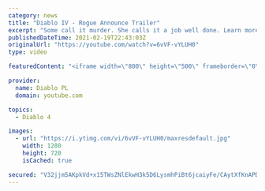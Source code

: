 ```yaml
---
category: news
title: "Diablo IV - Rogue Announce Trailer"
excerpt: "Some call it murder. She calls it a job well done. Learn more at Diablo4.com. The Rogue is the newest addition to the Diablo IV ..."
publishedDateTime: 2021-02-19T22:43:03Z
originalUrl: "https://youtube.com/watch?v=6vVF-vYLUH0"
type: video

featuredContent: "<iframe width=\"800\" height=\"500\" frameborder=\"0\" src=\"https://www.youtube.com/embed/6vVF-vYLUH0\" allow=\"accelerometer; autoplay; encrypted-media; gyroscope; picture-in-picture\" allowfullscreen></iframe>"

provider:
  name: Diablo PL
  domain: youtube.com

topics:
  - Diablo 4

images:
  - url: "https://i.ytimg.com/vi/6vVF-vYLUH0/maxresdefault.jpg"
    width: 1280
    height: 720
    isCached: true

secured: "V32jjm5AKpkVd+x15TWsZNlEkwH3k5D6LysmhPiBt6jcaiyFe/CAytXfKnAPDjEJaMSyu34QsQdog3f2qCCZSJ8sEQVhTy4KWP4xGo6ZCpTK70UuoMTICG0df9X+1cB1Sphvk9KKlxn4JLWFaplp4ow8LrwXrCkb2Qqsu+nSA/EjOUn+L8XIAYWS9NoUkvEKQhQoszqVd+WBcgL2Hf0uH80zlwlXXhyTnuL1M8UVj3rDJ1nOmgtqj35jvSwYmIG52Gw5rxw13FN5ZC204FconOIaXqqJVnAKGaYc6TxGuaGXelBmo0ts+uDVINXMHP1ti6H76ranVldDX/f9wZ//AWFv8y+7wgNt+JZMeydy8HelvxrCn/+FoAFbwnuUmNB/ggQyxSdcBqWZoPEtFkwTEw==;boSGTs0TXvENaRQAP+1/iA=="
---
```


